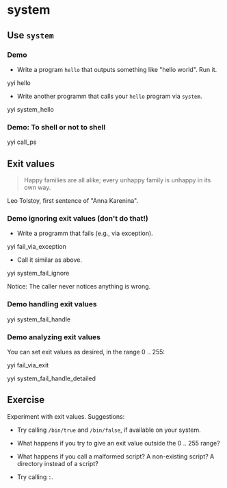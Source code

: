 # system

## Use `system`

### Demo

* Write a program `hello` that outputs
  something like "hello world".  Run it.

yyi hello

* Write another programm that calls your `hello` program via
  `system`.

yyi system_hello

### Demo: To shell or not to shell

yyi call_ps

## Exit values

> Happy families are all alike; every unhappy family is unhappy in its own way.

Leo Tolstoy, first sentence of "Anna Karenina".

### Demo ignoring exit values (don't do that!)

* Write a programm that fails (e.g., via exception).

yyi fail_via_exception

* Call it similar as above.

yyi system_fail_ignore

Notice: The caller never notices anything is wrong.

### Demo handling exit values

yyi system_fail_handle

### Demo analyzing exit values

You can set exit values as desired, in the range 0 .. 255:

yyi fail_via_exit

yyi system_fail_handle_detailed

## Exercise

Experiment with exit values.  Suggestions:

* Try calling `/bin/true` and `/bin/false`, if available on your system.

* What happens if you try to give an exit value outside the 0
  .. 255 range?

* What happens if you call a malformed script?  A non-existing
  script?  A directory instead of a script?

* Try calling `:`.
